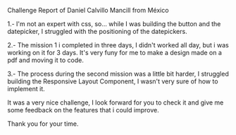 Challenge Report of Daniel Calvillo Mancill from México

1.- I'm not an expert with css, so... while I was building the button and the datepicker, I struggled with the positioning of the datepickers.

2.- The mission 1 i completed in three days, I didn't worked all day, but i was working on it for 3 days. It's very funy for me to make a design made on a pdf and moving it to code.

3.- The process during the second mission was a little bit harder, I struggled building the Responsive Layout Component, I wasn't very sure of how to implement it.


It was a very nice challenge, I look forward for you to check it and give me some feedback on the features that i could improve.

Thank you for your time.